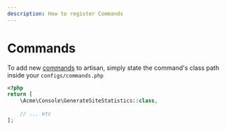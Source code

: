 ```yaml
---
description: How to register Commands
---
```

# Commands

To add new [commands](https://laravel.com/docs/6.x/artisan#writing-commands) to artisan, simply state the command's class path inside your `configs/commands.php`

```php
<?php
return [
    \Acme\Console\GenerateSiteStatistics::class,
    
    // ... etc
];
```

